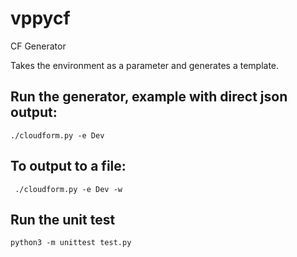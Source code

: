# vppycf
CF Generator

Takes the environment as a parameter and generates a template.

## Run the generator, example with direct json output:
``` ./cloudform.py -e Dev ```
## To output to a file:
``` ./cloudform.py -e Dev -w ```

## Run the unit test
``` python3 -m unittest test.py ```
